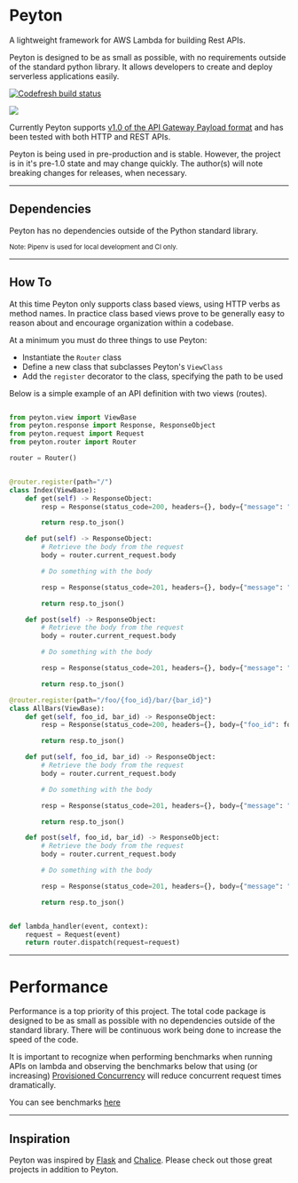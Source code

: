 # Peyton

A lightweight framework for AWS Lambda for building Rest APIs.

Peyton is designed to be as small as possible, with no requirements outside of the standard python library. It allows developers to create and deploy serverless applications easily.

[![Codefresh build status]( https://g.codefresh.io/api/badges/pipeline/moonmoon1919/peyton%2Ftest?key=eyJhbGciOiJIUzI1NiJ9.NWIyYThiMjYzYmFlOGEwMDAxY2RiZWZh.5h81Od2ooleQPSDJ1tUbMIrDYzxsRi3ovMy-NHkYNdY&type=cf-2)]( https%3A%2F%2Fg.codefresh.io%2Fpipelines%2Ftest%2Fbuilds%3Ffilter%3Dtrigger%3Abuild~Build%3Bpipeline%3A5e0699826e1ebef7fcd37bf6~test)

![](https://media.giphy.com/media/PkFupNjqc4hpe/giphy.gif)

Currently Peyton supports
[v1.0 of the API Gateway Payload format](https://docs.aws.amazon.com/apigateway/latest/developerguide/http-api-develop-integrations-lambda.html#http-api-develop-integrations-lambda.proxy-format) and has been tested with both HTTP and REST APIs.


Peyton is being used in pre-production and is stable. However, the project is in it's pre-1.0 state and may change quickly. The author(s) will note breaking changes for releases, when necessary.

---

## Dependencies

Peyton has no dependencies outside of the Python standard library.

<sup>Note: Pipenv is used for local development and CI only.</sup>

---

## How To

At this time Peyton only supports class based views, using HTTP verbs as method names. In practice class based views prove to be generally easy to reason about and encourage organization within a codebase.

At a minimum you must do three things to use Peyton:
- Instantiate the `Router` class
- Define a new class that subclasses Peyton's `ViewClass`
- Add the `register` decorator to the class, specifying the path to be used

Below is a simple example of an API definition with two views (routes).

```python

from peyton.view import ViewBase
from peyton.response import Response, ResponseObject
from peyton.request import Request
from peyton.router import Router

router = Router()


@router.register(path="/")
class Index(ViewBase):
    def get(self) -> ResponseObject:
        resp = Response(status_code=200, headers={}, body={"message": "received GET to index"},)

        return resp.to_json()

    def put(self) -> ResponseObject:
        # Retrieve the body from the request
        body = router.current_request.body

        # Do something with the body

        resp = Response(status_code=201, headers={}, body={"message": "received PUT to index"})

        return resp.to_json()

    def post(self) -> ResponseObject:
        # Retrieve the body from the request
        body = router.current_request.body

        # Do something with the body

        resp = Response(status_code=201, headers={}, body={"message": "received POST to index"})

        return resp.to_json()

@router.register(path="/foo/{foo_id}/bar/{bar_id}")
class AllBars(ViewBase):
    def get(self, foo_id, bar_id) -> ResponseObject:
        resp = Response(status_code=200, headers={}, body={"foo_id": foo_id, "bar_id": bar_id, "message": "all bars by foo"},)

        return resp.to_json()

    def put(self, foo_id, bar_id) -> ResponseObject:
        # Retrieve the body from the request
        body = router.current_request.body

        # Do something with the body

        resp = Response(status_code=201, headers={}, body={"message": "received PUT to index"})

        return resp.to_json()

    def post(self, foo_id, bar_id) -> ResponseObject:
        # Retrieve the body from the request
        body = router.current_request.body

        # Do something with the body

        resp = Response(status_code=201, headers={}, body={"message": "received POST to index"})

        return resp.to_json()


def lambda_handler(event, context):
    request = Request(event)
    return router.dispatch(request=request)
```

---

# Performance

Performance is a top priority of this project. The total code package is designed to be as small as possible with no dependencies outside of the standard library. There will be continuous work being done to increase the speed of the code.

It is important to recognize when performing benchmarks when running APIs on lambda and observing the benchmarks below that using (or increasing) [Provisioned Concurrency](https://docs.aws.amazon.com/lambda/latest/dg/configuration-concurrency.html) will reduce concurrent request times dramatically.

You can see benchmarks [here](performance/README.md)

---

## Inspiration

Peyton was inspired by [Flask](https://github.com/pallets/flask) and [Chalice](https://github.com/aws/chalice). Please check out those great projects in addition to Peyton.
